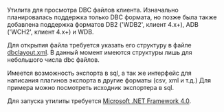 Утилита для просмотра DBC файлов клиента. Изначально планировалась поддержка только DBC формата, но позже была также добавлена поддержка форматов DB2 ('WDB2', клиент 4.х+), ADB ('WCH2', клиент 4.х+) и WDB.

Для открытия файла требуется указать его структуру в файле [dbclayout.xml][]. В данный момент имеются структуры лишь для небольшого числа dbc файлов.

Имеется возможность экспорта в sql, а так же интерфейс для написания плагинов экспорта в другие форматы (csv, xml и т.д.) Для примера можно посмотреть исходник экспортера в sql.

Для запуска утилиты требуется [Microsoft .NET Framework 4.0][].

[dbclayout.xml]: http://github.com/tomrus88/dbcviewer/blob/master/DBC%20Viewer/dbclayout.xml
[Microsoft .NET Framework 4.0]: http://www.microsoft.com/downloads/details.aspx?familyid=0A391ABD-25C1-4FC0-919F-B21F31AB88B7
